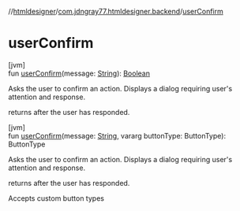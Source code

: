 //[htmldesigner](../../index.md)/[com.jdngray77.htmldesigner.backend](index.md)/[userConfirm](user-confirm.md)

# userConfirm

[jvm]\
fun [userConfirm](user-confirm.md)(message: [String](https://kotlinlang.org/api/latest/jvm/stdlib/kotlin/-string/index.html)): [Boolean](https://kotlinlang.org/api/latest/jvm/stdlib/kotlin/-boolean/index.html)

Asks the user to confirm an action. Displays a dialog requiring user's attention and response.

returns after the user has responded.

[jvm]\
fun [userConfirm](user-confirm.md)(message: [String](https://kotlinlang.org/api/latest/jvm/stdlib/kotlin/-string/index.html), vararg buttonType: ButtonType): ButtonType

Asks the user to confirm an action. Displays a dialog requiring user's attention and response.

returns after the user has responded.

Accepts custom button types
